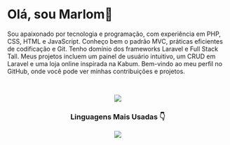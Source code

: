 <h1>Olá, sou Marlom👋 </h1>
<p>Sou apaixonado por tecnologia e programação, com experiência em PHP, CSS, HTML e JavaScript. Conheço bem o padrão MVC, práticas eficientes de codificação e Git. Tenho domínio dos frameworks Laravel e Full Stack Tall. Meus projetos incluem um painel de usuário intuitivo, um CRUD em Laravel e uma loja online inspirada na Kabum. Bem-vindo ao meu perfil no GitHub, onde você pode ver minhas contribuições e projetos.</p>
<br>
<p align="center">
  <img class="width=auto" src="https://laravel.com/img/logotype.min.svg"/>
</p>
  <h3 align="center"> Linguagens Mais Usadas 👇</h3>
  <p align="center">
    <img align="center" src="https://github-readme-stats.vercel.app/api/top-langs/?username=MarlomMedeiros&show_icons=true&theme=radical" />
  </p>

